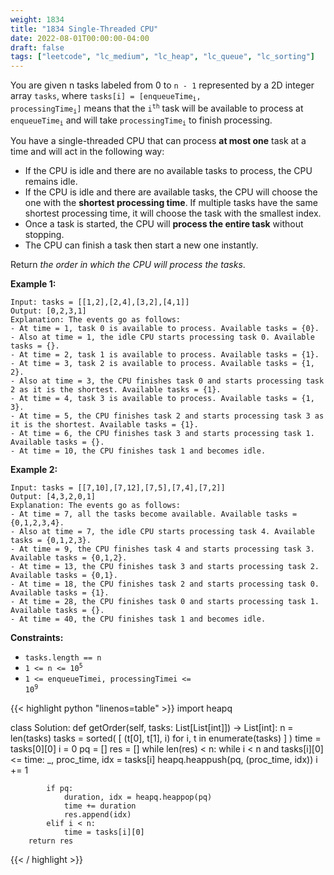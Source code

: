 ```yaml
---
weight: 1834
title: "1834 Single-Threaded CPU"
date: 2022-08-01T00:00:00-04:00
draft: false
tags: ["leetcode", "lc_medium", "lc_heap", "lc_queue", "lc_sorting"]
---
```


You are given n​​​​​​ tasks labeled from 0 to `n - 1` represented by a 2D integer array `tasks`, where <code>tasks[i] = [enqueueTime<sub>i</sub>, processingTime<sub>i</sub>]</code> means that the <code>i<sup>th</sup></code> task will be available to process at <code>enqueueTime<sub>i</sub></code> and will take <code>processingTime<sub>i</sub></code> to finish processing.

You have a single-threaded CPU that can process **at most one** task at a time and will act in the following way:

- If the CPU is idle and there are no available tasks to process, the CPU remains idle.
- If the CPU is idle and there are available tasks, the CPU will choose the one with the **shortest processing time**. If multiple tasks have the same shortest processing time, it will choose the task with the smallest index.
- Once a task is started, the CPU will **process the entire task** without stopping.
- The CPU can finish a task then start a new one instantly.

Return _the order in which the CPU will process the tasks_.

**Example 1:**
```
Input: tasks = [[1,2],[2,4],[3,2],[4,1]]
Output: [0,2,3,1]
Explanation: The events go as follows: 
- At time = 1, task 0 is available to process. Available tasks = {0}.
- Also at time = 1, the idle CPU starts processing task 0. Available tasks = {}.
- At time = 2, task 1 is available to process. Available tasks = {1}.
- At time = 3, task 2 is available to process. Available tasks = {1, 2}.
- Also at time = 3, the CPU finishes task 0 and starts processing task 2 as it is the shortest. Available tasks = {1}.
- At time = 4, task 3 is available to process. Available tasks = {1, 3}.
- At time = 5, the CPU finishes task 2 and starts processing task 3 as it is the shortest. Available tasks = {1}.
- At time = 6, the CPU finishes task 3 and starts processing task 1. Available tasks = {}.
- At time = 10, the CPU finishes task 1 and becomes idle.
```
**Example 2:**
```
Input: tasks = [[7,10],[7,12],[7,5],[7,4],[7,2]]
Output: [4,3,2,0,1]
Explanation: The events go as follows:
- At time = 7, all the tasks become available. Available tasks = {0,1,2,3,4}.
- Also at time = 7, the idle CPU starts processing task 4. Available tasks = {0,1,2,3}.
- At time = 9, the CPU finishes task 4 and starts processing task 3. Available tasks = {0,1,2}.
- At time = 13, the CPU finishes task 3 and starts processing task 2. Available tasks = {0,1}.
- At time = 18, the CPU finishes task 2 and starts processing task 0. Available tasks = {1}.
- At time = 28, the CPU finishes task 0 and starts processing task 1. Available tasks = {}.
- At time = 40, the CPU finishes task 1 and becomes idle.
```

**Constraints:**
- `tasks.length == n`
- <code>1 <= n <= 10<sup>5</sup></code>
- <code>1 <= enqueueTimei, processingTimei <= 10<sup>9</sup></code>

<div class="tabs"></div>
<div class="tab-content">
<div id="python" class="lang">
{{< highlight python "linenos=table" >}}
import heapq

class Solution:
    def getOrder(self, tasks: List[List[int]]) -> List[int]:
        n = len(tasks)
        tasks = sorted(
            [
                (t[0], t[1], i)
                for i, t in enumerate(tasks)
            ]
        )
        time = tasks[0][0]
        i = 0
        pq = []
        res = []
        while len(res) < n:
            while i < n and tasks[i][0] <= time:
                _, proc_time, idx = tasks[i]
                heapq.heappush(pq, (proc_time, idx))
                i += 1
                
            if pq:
                duration, idx = heapq.heappop(pq)
                time += duration
                res.append(idx)
            elif i < n:
                time = tasks[i][0]
        return res
{{< / highlight >}}
</div>
</div>
